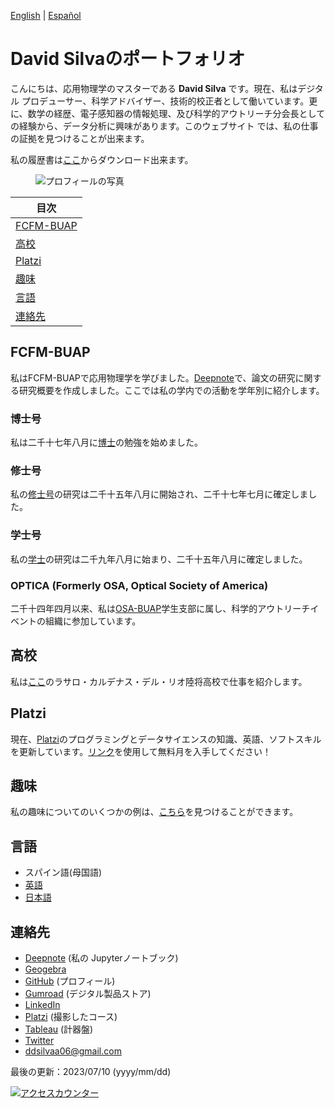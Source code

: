 [English](index.md) \| [Español](indexesp.md)

# David Silvaのポートフォリオ

こんにちは、応用物理学のマスターである **David Silva** です。現在、私はデジタル プロデューサー、科学アドバイザー、技術的校正者として働いています。更に、数学の経歴、電子感知器の情報処理、及び科学的アウトリーチ分会長としての経験から、データ分析に興味があります。このウェブサイト では、私の仕事の証拠を見つけることが出来ます。

私の履歴書は[ここ](https://drive.google.com/file/d/136I_f1yHV-Bef3Kf8FSWmoad2mqdjbG-/view?usp=sharing)からダウンロード出来ます。

<figure>
  <img
  src="https://imgur.com/WxNkgL4.jpg"
  alt="プロフィールの写真">
</figure>

| 目次 |
| --- |
| [FCFM-BUAP](#fcfm-buap) |
| [高校](#高校) |
| [Platzi](#platzi) |
| [趣味](#趣味) |
| [言語](#言語) |
| [連絡先](#連絡先) |

## FCFM-BUAP

私はFCFM-BUAPで応用物理学を学びました。[Deepnote](https://deepnote.com/@david-silva-apango/Research-summary-0mDzbxatSmqOb-PeVQfuhQ)で、論文の研究に関する研究概要を作成しました。ここでは私の学内での活動を学年別に紹介します。

### 博士号

私は二千十七年八月に[博士](phdjp.md)の勉強を始めました。

### 修士号

私の[修士号](mscjp.md)の研究は二千十五年八月に開始され、二千十七年七月に確定しました。

### 学士号

私の[学士](bachelorjp.md)の研究は二千九年八月に始まり、二千十五年八月に確定しました。

### OPTICA (Formerly OSA, Optical Society of America)

二千十四年四月以来、私は[OSA-BUAP](opticajp.md)学生支部に属し、科学的アウトリーチイベントの組織に参加しています。

## 高校

私は[ここ](highjp.md)のラサロ・カルデナス・デル・リオ陸将高校で仕事を紹介します。

## Platzi

現在、[Platzi](Platzi.md)のプログラミングとデータサイエンスの知識、英語、ソフトスキルを更新しています。[リンク](https://platzi.com/r/davidsilvaa/)を使用して無料月を入手してください！

## 趣味

私の趣味についてのいくつかの例は、[こちら](hobbies.md)を見つけることができます。

## 言語

- スパイン語(母国語)
- [英語](english.md)
- [日本語](japanese.md)

## 連絡先

- [Deepnote](https://deepnote.com/@david-silva-apango) (私の Jupyterノートブック)
- [Geogebra](https://www.geogebra.org/u/davidsa06)
- [GitHub](https://github.com/DavidSA06) (プロフィール)
- [Gumroad](https://davidsilvaapango.gumroad.com/) (デジタル製品ストア)
- [LinkedIn](https://www.linkedin.com/in/david-silva-apango-60553714a/)
- [Platzi](https://platzi.com/p/davidsilvaa/) (撮影したコース)
- [Tableau](https://public.tableau.com/app/profile/david.silva2663) (計器盤)
- [Twitter](https://twitter.com/DavidSA06)
- ddsilvaa06@gmail.com

最後の更新：2023/07/10 (yyyy/mm/dd)

<a href="https://hits.sh/davidsa06.github.io/indexjp.html/"><img alt="アクセスカウンター" src="https://hits.sh/davidsa06.github.io/indexjp.html/.svg?view=today-total&style=plastic&label=アクセスカウンター"/></a>
